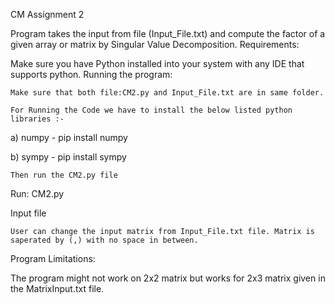 CM Assignment 2

Program takes the input from file (Input_File.txt) and compute the factor of a given array or matrix by Singular Value Decomposition.
Requirements:

Make sure you have Python installed into your system with any IDE that supports python.
Running the program:

    Make sure that both file:CM2.py and Input_File.txt are in same folder.

    For Running the Code we have to install the below listed python libraries :-

a) numpy - pip install numpy

b) sympy - pip install sympy

    Then run the CM2.py file

Run: CM2.py

Input file

    User can change the input matrix from Input_File.txt file. Matrix is saperated by (,) with no space in between.

Program Limitations:

The program might not work on 2x2 matrix but works for 2x3 matrix given in the MatrixInput.txt file.
